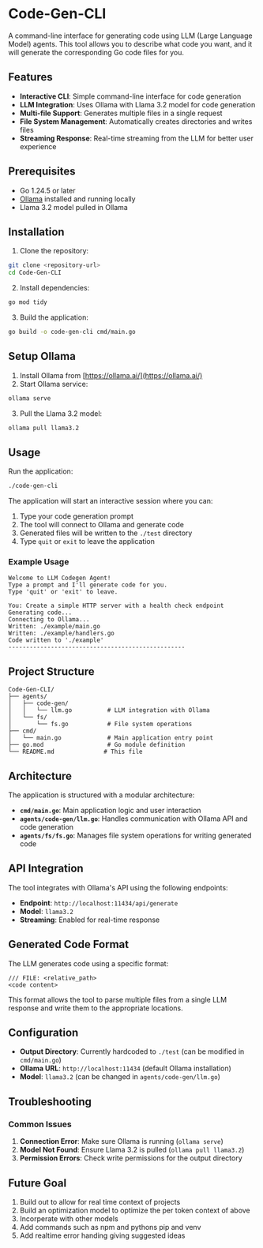 # Code-Gen-CLI

A command-line interface for generating code using LLM (Large Language Model) agents. This tool allows you to describe what code you want, and it will generate the corresponding Go code files for you.

## Features

- **Interactive CLI**: Simple command-line interface for code generation
- **LLM Integration**: Uses Ollama with Llama 3.2 model for code generation
- **Multi-file Support**: Generates multiple files in a single request
- **File System Management**: Automatically creates directories and writes files
- **Streaming Response**: Real-time streaming from the LLM for better user experience

## Prerequisites

- Go 1.24.5 or later
- [Ollama](https://ollama.ai/) installed and running locally
- Llama 3.2 model pulled in Ollama

## Installation

1. Clone the repository:
```bash
git clone <repository-url>
cd Code-Gen-CLI
```

2. Install dependencies:
```bash
go mod tidy
```

3. Build the application:
```bash
go build -o code-gen-cli cmd/main.go
```

## Setup Ollama

1. Install Ollama from [https://ollama.ai/](https://ollama.ai/)
2. Start Ollama service:
```bash
ollama serve
```

3. Pull the Llama 3.2 model:
```bash
ollama pull llama3.2
```

## Usage

Run the application:
```bash
./code-gen-cli
```

The application will start an interactive session where you can:

1. Type your code generation prompt
2. The tool will connect to Ollama and generate code
3. Generated files will be written to the `./test` directory
4. Type `quit` or `exit` to leave the application

### Example Usage

```
Welcome to LLM Codegen Agent!
Type a prompt and I'll generate code for you.
Type 'quit' or 'exit' to leave.

You: Create a simple HTTP server with a health check endpoint
Generating code...
Connecting to Ollama...
Written: ./example/main.go
Written: ./example/handlers.go
Code written to './example'
--------------------------------------------------
```

## Project Structure

```
Code-Gen-CLI/
├── agents/
│   ├── code-gen/
│   │   └── llm.go          # LLM integration with Ollama
│   └── fs/
│       └── fs.go           # File system operations
├── cmd/
│   └── main.go             # Main application entry point
├── go.mod                  # Go module definition
└── README.md              # This file
```

## Architecture

The application is structured with a modular architecture:

- **`cmd/main.go`**: Main application logic and user interaction
- **`agents/code-gen/llm.go`**: Handles communication with Ollama API and code generation
- **`agents/fs/fs.go`**: Manages file system operations for writing generated code

## API Integration

The tool integrates with Ollama's API using the following endpoints:
- **Endpoint**: `http://localhost:11434/api/generate`
- **Model**: `llama3.2`
- **Streaming**: Enabled for real-time response

## Generated Code Format

The LLM generates code using a specific format:
```
/// FILE: <relative_path>
<code content>
```

This format allows the tool to parse multiple files from a single LLM response and write them to the appropriate locations.

## Configuration

- **Output Directory**: Currently hardcoded to `./test` (can be modified in `cmd/main.go`)
- **Ollama URL**: `http://localhost:11434` (default Ollama installation)
- **Model**: `llama3.2` (can be changed in `agents/code-gen/llm.go`)

## Troubleshooting

### Common Issues

1. **Connection Error**: Make sure Ollama is running (`ollama serve`)
2. **Model Not Found**: Ensure Llama 3.2 is pulled (`ollama pull llama3.2`)
3. **Permission Errors**: Check write permissions for the output directory

## Future Goal

1. Build out to allow for real time context of projects
2. Build an optimization model to optimize the per token context of above
3. Incorperate with other models
4. Add commands such as npm and pythons pip and venv
5. Add realtime error handing giving suggested ideas